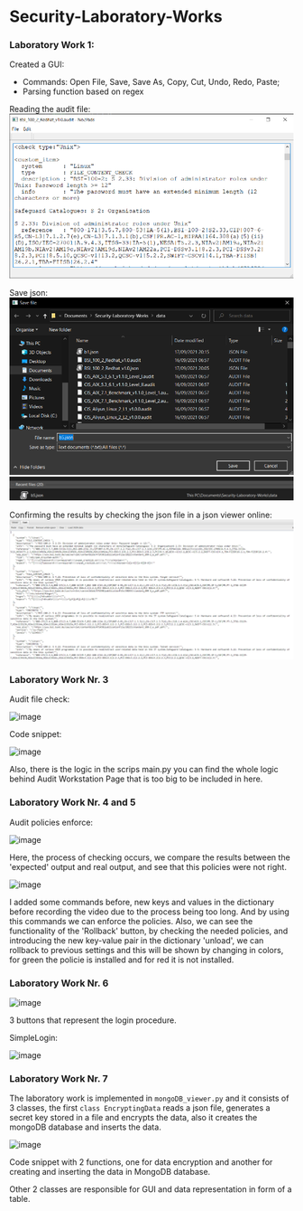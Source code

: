 # Security-Laboratory-Works

### Laboratory Work 1:

Created a GUI:

  - Commands: Open File, Save, Save As, Copy, Cut, Undo, Redo, Paste;
  - Parsing function based on regex

Reading the audit file:
<img src='data/read_audit.png'>


Save json:
<img src='data/save_json.png'>
<img src='data/save_json_directory.png'>


Confirming the results by checking the json file in a json viewer online:
<img src='data/json_check.png'>


### Laboratory Work Nr. 3

Audit file check:

![image](https://user-images.githubusercontent.com/55151032/142918137-c68aa4fc-1ab7-4ef3-865a-604ae7082f1e.png)

Code snippet:

![image](https://user-images.githubusercontent.com/55151032/142919196-72466a90-ad56-43c0-acc6-7f811731df6a.png)

  Also, there is the logic in the scrips main.py you can find the whole logic behind Audit Workstation Page
  that is too big to be included in here.
  

### Laboratory Work Nr. 4 and 5

Audit policies enforce:

![image](https://user-images.githubusercontent.com/55151032/143426963-87db08e0-20e7-43e0-b60c-bf4180bab377.png)

  Here, the process of checking occurs, we compare the results between the 'expected' output and real output, and see that this policies 
  were not right.
  
![image](https://user-images.githubusercontent.com/55151032/143427258-4262d64a-b17f-48c4-b4e8-67cfd2fca211.png)
  
  I added some commands before, new keys and values in the dictionary before recording the video due to the process being too long.
  And by using this commands we can enforce the policies. Also, we can see the functionality of the 'Rollback' button, by checking the
  needed policies, and introducing the new key-value pair in the dictionary 'unload', we can rollback to previous settings and this will
  be shown by changing in colors, for green the policie is installed and for red it is not installed.

### Laboratory Work Nr. 6

![image](https://user-images.githubusercontent.com/55151032/143725261-c50ce789-51d3-4af2-bffa-56076b6a0c22.png)

3 buttons that represent the login procedure.

SimpleLogin:

![image](https://user-images.githubusercontent.com/55151032/143725278-22807025-03a2-4158-aeff-07ef87ffb110.png)

### Laboratory Work Nr. 7

  The laboratory work is implemented in `mongoDB_viewer.py` and it consists of 3 classes, the first `class EncryptingData`
  reads a json file, generates a secret key stored in a file and encrypts the data, also it creates the mongoDB database
  and inserts the data. 
  
  ![image](https://user-images.githubusercontent.com/55151032/144760647-867f7139-634f-41dc-a2b2-66acd36c5288.png)

  Code snippet with 2 functions, one for data encryption and another for creating and inserting the data in MongoDB database.
  
  Other 2 classes are responsible for GUI and data representation in form of a table.
